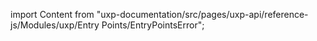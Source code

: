 
import Content from "uxp-documentation/src/pages/uxp-api/reference-js/Modules/uxp/Entry Points/EntryPointsError";

<Content query="product=photoshop"/>

